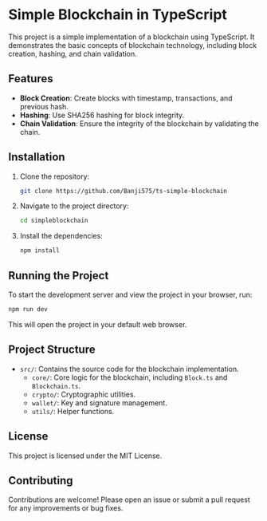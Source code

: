# Simple Blockchain in TypeScript

This project is a simple implementation of a blockchain using TypeScript. It demonstrates the basic concepts of blockchain technology, including block creation, hashing, and chain validation.

## Features

- **Block Creation**: Create blocks with timestamp, transactions, and previous hash.
- **Hashing**: Use SHA256 hashing for block integrity.
- **Chain Validation**: Ensure the integrity of the blockchain by validating the chain.


## Installation

1. Clone the repository:
   ```bash
   git clone https://github.com/Banji575/ts-simple-blockchain
   ```
2. Navigate to the project directory:
   ```bash
   cd simpleblockchain
   ```
3. Install the dependencies:
   ```bash
   npm install
   ```

## Running the Project

To start the development server and view the project in your browser, run:

```bash
npm run dev
```

This will open the project in your default web browser.

## Project Structure

- `src/`: Contains the source code for the blockchain implementation.
  - `core/`: Core logic for the blockchain, including `Block.ts` and `Blockchain.ts`.
  - `crypto/`: Cryptographic utilities.
  - `wallet/`: Key and signature management.
  - `utils/`: Helper functions.

## License

This project is licensed under the MIT License.

## Contributing

Contributions are welcome! Please open an issue or submit a pull request for any improvements or bug fixes.
